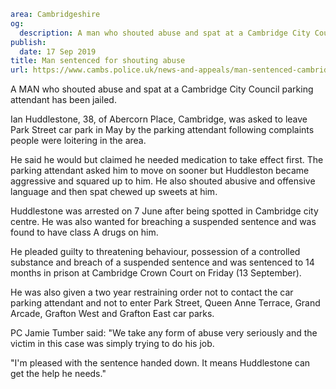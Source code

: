 ```yaml
area: Cambridgeshire
og:
  description: A man who shouted abuse and spat at a Cambridge City Council parking attendant has been jailed.
publish:
  date: 17 Sep 2019
title: Man sentenced for shouting abuse
url: https://www.cambs.police.uk/news-and-appeals/man-sentenced-cambridge-abuse
```

A MAN who shouted abuse and spat at a Cambridge City Council parking attendant has been jailed.

Ian Huddlestone, 38, of Abercorn Place, Cambridge, was asked to leave Park Street car park in May by the parking attendant following complaints people were loitering in the area.

He said he would but claimed he needed medication to take effect first. The parking attendant asked him to move on sooner but Huddleston became aggressive and squared up to him. He also shouted abusive and offensive language and then spat chewed up sweets at him.

Huddlestone was arrested on 7 June after being spotted in Cambridge city centre. He was also wanted for breaching a suspended sentence and was found to have class A drugs on him.

He pleaded guilty to threatening behaviour, possession of a controlled substance and breach of a suspended sentence and was sentenced to 14 months in prison at Cambridge Crown Court on Friday (13 September).

He was also given a two year restraining order not to contact the car parking attendant and not to enter Park Street, Queen Anne Terrace, Grand Arcade, Grafton West and Grafton East car parks.

PC Jamie Tumber said: "We take any form of abuse very seriously and the victim in this case was simply trying to do his job.

"I'm pleased with the sentence handed down. It means Huddlestone can get the help he needs."
